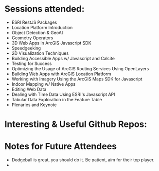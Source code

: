 # Sessions attended:
- ESRI RestJS Packages
- Location Platform Introduction
- Object Detection & GeoAI
- Geometry Operators
- 3D Web Apps in ArcGIS Javascript SDK
- Speedgeeking
- 2D Visualization Techniques
- Building Accessible Apps w/ Javascript and Calcite
- Testing for Success
- Optimizing the Usage of ArcGIS Routing Services Using OpenLayers
- Building Web Apps with ArcGIS Location Platform
- Working with Imagery Using the ArcGIS Maps SDK for Javascript
- Indoor Mapping w/ Native Apps
- Editing Web Data
- Dealing with Time Data Using ESRI's Javascript API
- Tabular Data Exploration in the Feature Table
- Plenaries and Keynote

# Interesting & Useful Github Repos:


# Notes for Future Attendees
- Dodgeball is great, you should do it. Be patient, aim for their top player.
- 